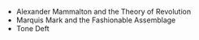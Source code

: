 - Alexander Mammalton and the Theory of Revolution
- Marquis Mark and the Fashionable Assemblage
- Tone Deft